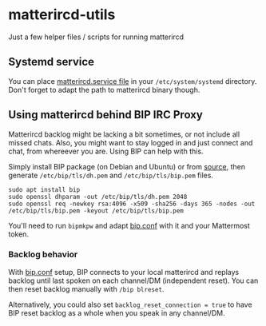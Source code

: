 # matterircd-utils

Just a few helper files / scripts for running matterircd

## Systemd service

You can place [matterircd.service file](matterircd.service) in your `/etc/system/systemd` directory.
Don't forget to adapt the path to matterircd binary though.

## Using matterircd behind BIP IRC Proxy

Matterircd backlog might be lacking a bit sometimes, or not include all missed chats. Also, you might want to stay logged in and just connect and chat, from whereever you are. Using BIP can help with this.

Simply install BIP package (on Debian and Ubuntu) or from [source](https://projects.duckcorp.org/projects/bip), then generate `/etc/bip/tls/dh.pem` and `/etc/bip/tls/bip.pem` files.
```
sudo apt install bip
sudo openssl dhparam -out /etc/bip/tls/dh.pem 2048
sudo openssl req -newkey rsa:4096 -x509 -sha256 -days 365 -nodes -out /etc/bip/tls/bip.pem -keyout /etc/bip/tls/bip.pem
```

You'll need to run `bipmkpw` and adapt [bip.conf](bip.conf) with it and your Mattermost token.

### Backlog behavior

With [bip.conf](bip.conf) setup, BIP connects to your local matterircd and replays backlog until last spoken on each channel/DM (independent reset). You can then reset backlog manually with `/bip blreset`.

Alternatively, you could also set `backlog_reset_connection = true` to have BIP reset backlog as a whole when you speak in any channel/DM.
